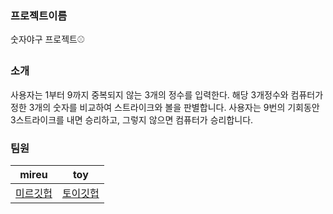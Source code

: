 <h3>프로젝트이름</h3>
숫자야구 프로젝트⚾️<br>

<h3>소개</h3>

사용자는 1부터 9까지 중복되지 않는 3개의 정수를 입력한다.
해당 3개정수와 컴퓨터가 정한 3개의 숫자를 비교하여 스트라이크와 볼을 판별합니다.
사용자는 9번의 기회동안 3스트라이크를 내면 승리하고, 그렇지 않으면 컴퓨터가 승리합니다.

<h3>팀원</h3>

| mireu | toy |
| :-----: | :-----: |
|[미르깃헙](https://github.com/mireu79)      |[토이깃헙](https://github.com/woohyeon3382)         |
